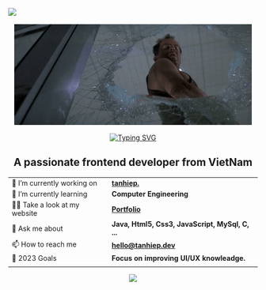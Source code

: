 [![](https://visitcount.itsvg.in/api?id=centopw&label=Profile%20Views&color=12&pretty=true)](https://visitcount.itsvg.in)

<div align="center">
  <img src="https://github.com/centopw/centopw/blob/master/assets/image/gif.gif" />
  
  <a href="https://git.io/typing-svg"><img src="https://readme-typing-svg.demolab.com?font=Fira+Code&weight=700&duration=2000&pause=1000&color=F7F7F7&center=true&vCenter=true&width=435&lines=Hey%F0%9F%91%8B%2C+I'm+Hiep+Nguyen+-+aka+Cento;Welcome+to+My+Github+profile!" alt="Typing SVG" /></a>
</div>

<h2 align="center">A passionate frontend developer from VietNam</h2>

<div align="center">

|         |                    |
| ------- | ------------------ |
| 🔭 I’m currently working on   | **[tanhiep.](https://tanhiep.dev)** |
| 🌱 I’m currently learning   | **Computer Engineering**                |
| 👨‍💻 Take a look at my website   | **[Portfolio](https://tanhiep.dev/)** |
| 💬 Ask me about    | **Java, Html5, Css3, JavaScript, MySql, C, ...**                |
| 📫 How to reach me    | **hello@tanhiep.dev**                |
| 🥅 2023 Goals     |   **Focus on improving UI/UX knowleadge.** |
|         |                    |

</div>


<p align="center">
  <img src="https://github-readme-streak-stats.herokuapp.com?user=centopw&theme=material-palenight&date_format=M%20j%5B%2C%20Y%5D" />
</p>

[website]: https://tanhiep.dev
[twitter]: https://twitter.com/centoppw
[instagram]: https://www.instagram.com/centopw
[linkedin]: https://linkedin.com/in/cento
